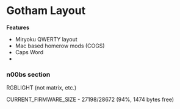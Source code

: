# Gotham Layout

**Features**

-   Miryoku QWERTY layout
-   Mac based homerow mods (COGS)
-   Caps Word
-

### n00bs section

RGBLIGHT (not matrix, etc.)

CURRENT_FIRMWARE_SIZE - 27198/28672 (94%, 1474 bytes free)
